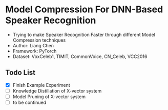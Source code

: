 # Model Compression For DNN-Based Speaker Recognition
* Trying to make Speaker Recognition Faster through different Model Compression techniques
* Author: Liang Chen
* Framework: PyTorch
* Dataset: VoxCeleb1, TIMIT, CommonVoice, CN_Celeb, VCC2016

## Todo List
- [x] Finish Example Experiment
- [ ] Knowledge Distillation of X-vector system 
- [ ] Model Pruning of X-vector system
- [ ] to be continued
